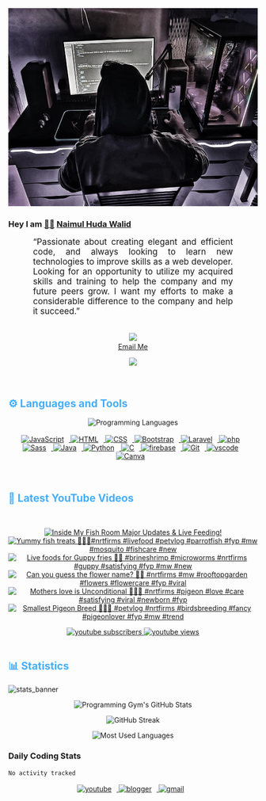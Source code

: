 <!-- ![github_cover_banner](https://www.digitalsolutionservices.com/img/services/web%20development.gif)-->

<div align="center" style="display:block;">
    <img height="400px" width="100%" alt="github cover banner" src="https://raw.githubusercontent.com/NaimulHudaWalid/NaimulHudaWalid/main/272276268_3114779035434264_920860974401480824_n.jpg"/> 
</div>

### Hey I am [👨🏻‍][facebook] [Naimul Huda Walid][youtube]



<p align:"center" style="text-align: justify; margin: 0 50px; font-size: 17px;" >
   “Passionate about creating elegant and efficient code, and always looking to learn new technologies to improve skills as a web developer. Looking for an opportunity to utilize my acquired skills and training to help the company and my future peers grow. I want my efforts to make a considerable difference to the company and help it succeed.”
<br>
<br>
<div align="center">

![](https://visitor-badge.glitch.me/badge?page_id=NaimulHudaWalid)
    <br />
[Email Me](mailto:dev.naimulhuda@gmail.com)
</div>
</p>
<!-- Typing SVG by DenverCoder1 - https://github.com/DenverCoder1/readme-typing-svg -->
<p align="center">
<!--   <a href="https://github.com/DenverCoder1/readme-typing-svg"> -->
    <img src="https://readme-typing-svg.herokuapp.com?color=E22FE4&width=380&height=45&lines=Open-Source+Enthusiast;Learning+In+Public;Empowering+Others;Nice+To+Meet+You+...&center=true"></a>

</p>
<br>
<!-- Languages and Tools -->

<h2 style="color: #44AEFB">⚙️ Languages and Tools</h2>
<div align="center" style="display:block;">
    <img width="100px" alt="Programming Languages" src="https://user-images.githubusercontent.com/78341798/194531121-47b0119a-ce00-439d-b586-125f86acb098.png"/> 
</div>
<br>   
<!-- Icons Resources -->
<!-- https://devicon.dev/ -->
<!-- https://cdn.jsdelivr.net/npm/simple-icons@v3/icons/ -->
<div align="center">
  <a href="https://developer.mozilla.org/en-US/docs/Web/JavaScript" target="_blank" rel="noreferrer">
      <img  alt="JavaScript" height="50px" style="padding-right:10px;" src="https://cdn.jsdelivr.net/gh/devicons/devicon/icons/javascript/javascript-plain.svg"/>
  </a>
  
 
  <a href="https://developer.mozilla.org/en-US/docs/Web/HTML" target="_blank" rel="noreferrer">
      <img  alt="HTML" height="50px" style="padding-right:10px;" src="https://cdn.jsdelivr.net/gh/devicons/devicon/icons/html5/html5-original.svg"/>
  </a>
  <a href="https://developer.mozilla.org/en-US/docs/Web/CSS" target="_blank" rel="noreferrer">
      <img  alt="CSS" height="50px" style="padding-right:10px;" src="https://cdn.jsdelivr.net/gh/devicons/devicon/icons/css3/css3-original.svg"/>
  </a>
  <a href="https://getbootstrap.com/" target="_blank" rel="noreferrer">
      <img  alt="Bootstrap" height="50px" style="padding-right:10px;" src="https://cdn.jsdelivr.net/gh/devicons/devicon/icons/bootstrap/bootstrap-original.svg"/>
  </a> 
  <a href="https://laravel.com/" target="_blank" rel="noreferrer">
      <img  alt="Laravel" height="50px" style="padding-right:10px;" src="https://cdn.jsdelivr.net/gh/devicons/devicon/icons/laravel/laravel-plain.svg"/>
  </a>
  <a href="https://www.php.net/" target="_blank" rel="noreferrer">
      <img  alt="php" height="50px" style="padding-right:10px;" src="https://cdn.jsdelivr.net/gh/devicons/devicon/icons/php/php-original.svg"/>
  </a>
  <a href="https://sass-lang.com/" target="_blank" rel="noreferrer">
      <img  alt="Sass" height="50px" style="padding-right:10px;" src="https://cdn.jsdelivr.net/gh/devicons/devicon/icons/sass/sass-original.svg"/>
  </a>
  <a href="https://www.java.com/en/" target="_blank" rel="noreferrer">
      <img  alt="Java" height="50px" style="padding-right:10px;" src="https://cdn.jsdelivr.net/gh/devicons/devicon/icons/java/java-original.svg"/>
  </a>    
  <a href="https://www.python.org/" target="_blank" rel="noreferrer">
      <img  alt="Python" height="50px" style="padding-right:10px;" src="https://cdn.jsdelivr.net/gh/devicons/devicon/icons/python/python-original.svg"/>
  </a>
  <a href="https://www.cprogramming.com/" target="_blank" rel="noreferrer">
      <img  alt="C" height="50px" style="padding-right:10px;" src="https://cdn.jsdelivr.net/gh/devicons/devicon/icons/c/c-original.svg"/>
  </a>
  
  <a href="https://firebase.google.com/" target="_blank" rel="noreferrer">
      <img  alt="firebase" height="50px" style="padding-right:10px;" src="https://cdn.jsdelivr.net/gh/devicons/devicon/icons/firebase/firebase-plain.svg"/>
  </a>
 
  <a href="https://git-scm.com/" target="_blank" rel="noreferrer">
      <img  alt="Git" height="50px" style="padding-right:10px;" src="https://cdn.jsdelivr.net/gh/devicons/devicon/icons/git/git-original.svg"/>
  </a>
  
  <a href="https://code.visualstudio.com/" target="_blank" rel="noreferrer">
      <img  alt="vscode" height="50px" style="padding-right:10px;"src="https://cdn.jsdelivr.net/gh/devicons/devicon/icons/vscode/vscode-original.svg"/>
  </a>
  <a href="https://www.canva.com/" target="_blank" rel="noreferrer">
      <img  alt="Canva" height="50px" style="padding-right:10px;" src="https://cdn.jsdelivr.net/gh/devicons/devicon/icons/canva/canva-original.svg"/> 
  </a>
</div>
<br>
<br>

<!-- Latest YouTube Videos -->

<h2 style="color: #44AEFB">🎦 Latest YouTube Videos</h2>
<br />

<!-- Resource/Reference: https://github.com/DenverCoder1/github-readme-youtube-cards -->
<div class="youtube videos cards" align="center">

<!-- BEGIN YOUTUBE-CARDS -->
[![Inside My Fish Room Major Updates & Live Feeding!](https://ytcards.demolab.com/?id=4uD3ze1KkQc&title=Inside+My+Fish+Room+Major+Updates+%26+Live+Feeding%21&lang=en&timestamp=1716750958&background_color=%230d1117&title_color=%23ffffff&stats_color=%23dedede&max_title_lines=1&width=250&border_radius=5 "Inside My Fish Room Major Updates & Live Feeding!")](https://www.youtube.com/watch?v=4uD3ze1KkQc)
[![Yummy fish treats 🤤💯🖤#nrtfirms #livefood #petvlog #parrotfish #fyp #mw #mosquito #fishcare #new](https://ytcards.demolab.com/?id=8usQAP5d72g&title=Yummy+fish+treats+%F0%9F%A4%A4%F0%9F%92%AF%F0%9F%96%A4%23nrtfirms+%23livefood+%23petvlog+%23parrotfish+%23fyp+%23mw+%23mosquito+%23fishcare+%23new&lang=en&timestamp=1716728428&background_color=%230d1117&title_color=%23ffffff&stats_color=%23dedede&max_title_lines=1&width=250&border_radius=5 "Yummy fish treats 🤤💯🖤#nrtfirms #livefood #petvlog #parrotfish #fyp #mw #mosquito #fishcare #new")](https://www.youtube.com/watch?v=8usQAP5d72g)
[![Live foods for Guppy fries 🖤💯 #brineshrimp #microworms #nrtfirms #guppy #satisfying #fyp #mw #new](https://ytcards.demolab.com/?id=zLXAnFx-9hs&title=Live+foods+for+Guppy+fries+%F0%9F%96%A4%F0%9F%92%AF+%23brineshrimp+%23microworms+%23nrtfirms+%23guppy+%23satisfying+%23fyp+%23mw+%23new&lang=en&timestamp=1716715650&background_color=%230d1117&title_color=%23ffffff&stats_color=%23dedede&max_title_lines=1&width=250&border_radius=5 "Live foods for Guppy fries 🖤💯 #brineshrimp #microworms #nrtfirms #guppy #satisfying #fyp #mw #new")](https://www.youtube.com/watch?v=zLXAnFx-9hs)
[![Can you guess the flower name? 🖤💯 #nrtfirms #mw #rooftopgarden #flowers #flowercare #fyp #viral](https://ytcards.demolab.com/?id=2op3j75B7Uw&title=Can+you+guess+the+flower+name%3F+%F0%9F%96%A4%F0%9F%92%AF+%23nrtfirms+%23mw+%23rooftopgarden+%23flowers+%23flowercare+%23fyp+%23viral&lang=en&timestamp=1716406729&background_color=%230d1117&title_color=%23ffffff&stats_color=%23dedede&max_title_lines=1&width=250&border_radius=5 "Can you guess the flower name? 🖤💯 #nrtfirms #mw #rooftopgarden #flowers #flowercare #fyp #viral")](https://www.youtube.com/watch?v=2op3j75B7Uw)
[![Mothers love is Unconditional 🖤💯😇 #nrtfirms #pigeon #love #care #satisfying #viral #newborn #fyp](https://ytcards.demolab.com/?id=baeslrJej4I&title=Mothers+love+is+Unconditional+%F0%9F%96%A4%F0%9F%92%AF%F0%9F%98%87+%23nrtfirms+%23pigeon+%23love+%23care+%23satisfying+%23viral+%23newborn+%23fyp&lang=en&timestamp=1716316870&background_color=%230d1117&title_color=%23ffffff&stats_color=%23dedede&max_title_lines=1&width=250&border_radius=5 "Mothers love is Unconditional 🖤💯😇 #nrtfirms #pigeon #love #care #satisfying #viral #newborn #fyp")](https://www.youtube.com/watch?v=baeslrJej4I)
[![Smallest Pigeon Breed 💯🔥🖤 #petvlog #nrtfirms #birdsbreeding #fancy #pigeonlover #fyp #mw #trend](https://ytcards.demolab.com/?id=f30SV6IGuIE&title=Smallest+Pigeon+Breed+%F0%9F%92%AF%F0%9F%94%A5%F0%9F%96%A4+%23petvlog+%23nrtfirms+%23birdsbreeding+%23fancy+%23pigeonlover+%23fyp+%23mw+%23trend&lang=en&timestamp=1716250046&background_color=%230d1117&title_color=%23ffffff&stats_color=%23dedede&max_title_lines=1&width=250&border_radius=5 "Smallest Pigeon Breed 💯🔥🖤 #petvlog #nrtfirms #birdsbreeding #fancy #pigeonlover #fyp #mw #trend")](https://www.youtube.com/watch?v=f30SV6IGuIE)
<!-- END YOUTUBE-CARDS -->
</div>

<!-- Begin Youtube Buttons -->
<!-- Resource/Reference:  https://github.com/DenverCoder1/custom-icon-badges -->
<div class="youtube buttons" align="center">
    <a href="https://www.youtube.com/channel/UCa3YaFwzSII0kKg3Nads2dQ"  target="_blank">
        <img alt="youtube subscribers" src="https://img.shields.io/youtube/channel/subscribers/UCa3YaFwzSII0kKg3Nads2dQ?logo=youtube&logoColor=red&style=for-the-badge"/>
    </a> 
    <a href="https://www.youtube.com/channel/UCa3YaFwzSII0kKg3Nads2dQ"  target="_blank">
        <img alt="youtube views" src="https://custom-icon-badges.demolab.com/youtube/channel/views/UCa3YaFwzSII0kKg3Nads2dQ?color=%23E05D44&logo=eye&logoColor=white&style=for-the-badge&labelColor=#555555"/>
    </a> 
</div>
<br>
<!-- End Youtube Buttons -->

<!-- Statistics -->

<h2 style="color: #44AEFB">📊 Statistics</h2>

![stats_banner](https://user-images.githubusercontent.com/78341798/194534778-d662496c-ae00-4e8d-ae9b-b90912054e7f.gif)

<!-- Begin Stats Cards -->
<!-- Resources:  -->
<!-- Github & Languages Stats: https://github.com/naimul15-12090/github-readme-stats --> 
<!-- Streak Stats: https://github.com/denvercoder1/github-readme-streak-stats -->
<!-- Change the value after ?username= to your GitHub username. -->
<div class="stats" align="center">

![Programming Gym's GitHub Stats](https://github-readme-stats.vercel.app/api?username=NaimulHudaWalid&hide=stars&count_private=true&show_icons=true&theme=algolia&border_radius=20)

![GitHub Streak](https://streak-stats.demolab.com?user=NaimulHudaWalid&count_private=true&theme=algolia&border_radius=22)

![Most Used Languages](https://github-readme-stats.vercel.app/api/top-langs/?username=NaimulHudaWalid&langs_count=8&layout=compact&show_icons=true&theme=algolia&border_radius=20)
    
<!-- ![Top Langs](https://github-readme-stats.vercel.app/api/top-langs/?username=naimul15-12090&langs_count=8) -->
<!-- [![Top Langs](https://github-readme-stats.vercel.app/api/top-langs/?username=naimul15-12090&layout=compact)](https://github.com/anuraghazra/github-readme-stats)
 -->
    
</div>
<!--  End Stats Cards -->



### Daily Coding Stats
<!--START_SECTION:waka-->

```txt
No activity tracked
```

<!--END_SECTION:waka-->
<!-- Begin Footer -->
<!-- Icons Resources -->
<!-- https://devicon.dev/ -->
<div class="footer" align="center" style="margin:15px;">
    <a href="https://www.youtube.com/channel/UCa3YaFwzSII0kKg3Nads2dQ" target="_blank">
        <img  style="margin:0 10px 10px 0;" src="https://user-images.githubusercontent.com/78341798/194531650-698ef1b1-9cbd-4b4f-96ef-5a2ec4b5d7e6.svg" alt="youtube" width="40px"/>
    </a>
    <a href="https://www.linkedin.com/in/naimulhudawalid/" target="_blank">
        <img style="margin:0 10px 10px 0;" src="https://user-images.githubusercontent.com/78341798/194531458-b5dfeb1b-bad5-4dfa-909a-2e402262db9a.svg" alt="blogger" width="40px"/>
    </a>
    <a href="mailto:dev.naimulhuda@gmail.com" target="_blank">
        <img style="margin:0 10px 10px 0;" src="https://user-images.githubusercontent.com/78341798/194531383-ddb2b774-5bb9-491c-b601-4a4a7d9792fb.svg" alt="gmail" width="40px"/>
    </a>
</div>
<!-- End Footer -->

[youtube]: https://www.youtube.com/channel/UCa3YaFwzSII0kKg3Nads2dQ
[facebook]: https://www.facebook.com/profile.php?id=100007065945838
